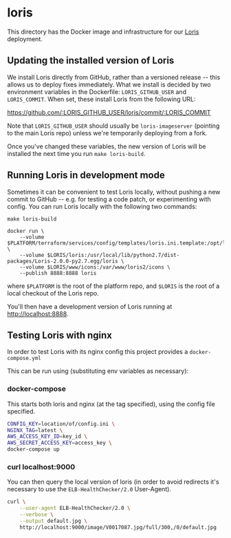 # loris

This directory has the Docker image and infrastructure for our [Loris][loris] deployment.

[loris]: https://github.com/loris-imageserver/loris

## Updating the installed version of Loris

We install Loris directly from GitHub, rather than a versioned release -- this allows us to deploy fixes immediately.
What we install is decided by two environment variables in the Dockerfile: `LORIS_GITHUB_USER` and `LORIS_COMMIT`.
When set, these install Loris from the following URL:

https://github.com/:LORIS_GITHUB_USER/loris/commit/:LORIS_COMMIT

Note that `LORIS_GITHUB_USER` should usually be `loris-imageserver` (pointing to the main Loris repo) unless we're temporarily deploying from a fork.

Once you've changed these variables, the new version of Loris will be installed the next time you run `make loris-build`.

## Running Loris in development mode

Sometimes it can be convenient to test Loris locally, without pushing a new commit to GitHub -- e.g. for testing a code patch, or experimenting with config.
You can run Loris locally with the following two commands:

    make loris-build

    docker run \
        --volume $PLATFORM/terraform/services/config/templates/loris.ini.template:/opt/loris/etc/loris2.conf \
        --volume $LORIS/loris:/usr/local/lib/python2.7/dist-packages/Loris-2.0.0-py2.7.egg/loris \
        --volume $LORIS/www/icons:/var/www/loris2/icons \
        --publish 8888:8888 loris

where `$PLATFORM` is the root of the platform repo, and `$LORIS` is the root of a local checkout of the Loris repo.

You'll then have a development version of Loris running at <http://localhost:8888>.

## Testing Loris with nginx

In order to test Loris with its nginx config this project provides a `docker-compose.yml`

This can be run using (substituting env variables as necessary):

### docker-compose

This starts both loris and nginx (at the tag specified), using the config file specified.

```sh
CONFIG_KEY=location/of/config.ini \
NGINX_TAG=latest \
AWS_ACCESS_KEY_ID=key_id \
AWS_SECRET_ACCESS_KEY=access_key \
docker-compose up

```

### curl localhost:9000

You can then query the local version of loris (in order to avoid redirects it's necessary to use the `ELB-HealthChecker/2.0` User-Agent).

```sh
curl \
    --user-agent ELB-HealthChecker/2.0 \
    --verbose \
    --output default.jpg \
    http://localhost:9000/image/V0017087.jpg/full/300,/0/default.jpg
```